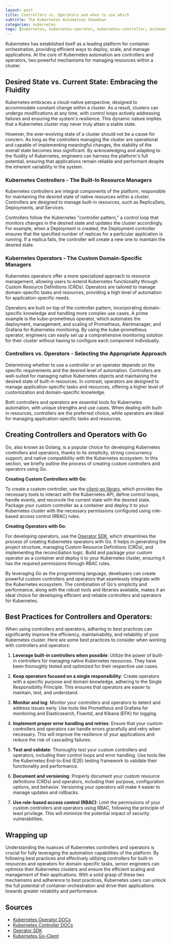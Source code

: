 ```yaml
---
layout: post
title: Controllers vs. Operators and when to use which 
subtitle: The Kubernetes Automation Showdown
categories: kubernetes
tags: [kubernetes, kubernetes-operator, kubernetes-controller, automation]
---
```

Kubernetes has established itself as a leading platform for container orchestration, providing efficient ways to deploy, scale, and manage applications. At the core of Kubernetes automation are controllers and operators, two powerful mechanisms for managing resources within a cluster. 

## Desired State vs. Current State: Embracing the Fluidity

Kubernetes embraces a cloud-native perspective, designed to accommodate constant change within a cluster. As a result, clusters can undergo modifications at any time, with control loops actively addressing failures and ensuring the system's resilience. This dynamic nature implies that a Kubernetes cluster may never truly attain a stable state.

However, the ever-evolving state of a cluster should not be a cause for concern. As long as the controllers managing the cluster are operational and capable of implementing meaningful changes, the stability of the overall state becomes less significant. By acknowledging and adapting to the fluidity of Kubernetes, engineers can harness the platform's full potential, ensuring that applications remain reliable and performant despite the inherent variability in the system.

### Kubernetes Controllers - The Built-In Resource Managers

Kubernetes controllers are integral components of the platform, responsible for maintaining the desired state of native resources within a cluster. Controllers are designed to manage built-in resources, such as ReplicaSets, Deployments, and Services.

Controllers follow the Kubernetes "controller pattern," a control loop that monitors changes in the desired state and updates the cluster accordingly. For example, when a Deployment is created, the Deployment controller ensures that the specified number of replicas for a particular application is running. If a replica fails, the controller will create a new one to maintain the desired state.

### Kubernetes Operators - The Custom Domain-Specific Managers

Kubernetes operators offer a more specialized approach to resource management, allowing users to extend Kubernetes functionality through Custom Resource Definitions (CRDs). Operators are tailored to manage domain-specific tasks and resources, providing a high level of automation for application-specific needs.

Operators are built on top of the controller pattern, incorporating domain-specific knowledge and handling more complex use cases. A prime example is the kube-prometheus operator, which automates the deployment, management, and scaling of Prometheus, Alertmanager, and Grafana for Kubernetes monitoring. By using the kube-prometheus operator, engineers can easily set up a comprehensive monitoring solution for their cluster without having to configure each component individually.

### Controllers vs. Operators - Selecting the Appropriate Approach

Determining whether to use a controller or an operator depends on the specific requirements and the desired level of automation. Controllers are well-suited for managing native Kubernetes objects and maintaining the desired state of built-in resources. In contrast, operators are designed to manage application-specific tasks and resources, offering a higher level of customization and domain-specific knowledge.

Both controllers and operators are essential tools for Kubernetes automation, with unique strengths and use cases. When dealing with built-in resources, controllers are the preferred choice, while operators are ideal for managing application-specific tasks and resources.

## Creating Controllers and Operators with Go

Go, also known as Golang, is a popular choice for developing Kubernetes controllers and operators, thanks to its simplicity, strong concurrency support, and native compatibility with the Kubernetes ecosystem. In this section, we briefly outline the process of creating custom controllers and operators using Go.

**Creating Custom Controllers with Go**:

To create a custom controller, use the [client-go library](https://pkg.go.dev/k8s.io/client-go), which provides the necessary tools to interact with the Kubernetes API, define control loops, handle events, and reconcile the current state with the desired state. Package your custom controller as a container and deploy it to your Kubernetes cluster with the necessary permissions configured using role-based access control (RBAC) rules.

**Creating Operators with Go**:

For developing operators, use the [Operator SDK](https://sdk.operatorframework.io/docs/building-operators/golang/), which streamlines the process of creating Kubernetes operators with Go. It helps in generating the project structure, managing Custom Resource Definitions (CRDs), and implementing the reconciliation logic. Build and package your custom operator as a container and deploy it to your Kubernetes cluster, ensuring it has the required permissions through RBAC rules.

By leveraging Go as the programming language, developers can create powerful custom controllers and operators that seamlessly integrate with the Kubernetes ecosystem. The combination of Go's simplicity and performance, along with the robust tools and libraries available, makes it an ideal choice for developing efficient and reliable controllers and operators for Kubernetes.

## Best Practices for Controllers and Operators: 

When using controllers and operators, adhering to best practices can significantly improve the efficiency, maintainability, and reliability of your Kubernetes cluster. Here are some best practices to consider when working with controllers and operators:

1. **Leverage built-in controllers when possible**: Utilize the power of built-in controllers for managing native Kubernetes resources. They have been thoroughly tested and optimized for their respective use cases.

2. **Keep operators focused on a single responsibility**: Create operators with a specific purpose and domain knowledge, adhering to the Single Responsibility Principle. This ensures that operators are easier to maintain, test, and understand.

3. **Monitor and log**: Monitor your controllers and operators to detect and address issues early. Use tools like Prometheus and Grafana for monitoring and Elasticsearch, Fluentd, and Kibana (EFK) for logging.

4. **Implement proper error handling and retries**: Ensure that your custom controllers and operators can handle errors gracefully and retry when necessary. This will improve the resilience of your applications and reduce the risk of cascading failures.

5. **Test and validate**: Thoroughly test your custom controllers and operators, including their control loops and error handling. Use tools like the Kubernetes End-to-End (E2E) testing framework to validate their functionality and performance.

6. **Document and versioning**: Properly document your custom resource definitions (CRDs) and operators, including their purpose, configuration options, and behavior. Versioning your operators will make it easier to manage updates and rollbacks.

7. **Use role-based access control (RBAC)**: Limit the permissions of your custom controllers and operators using RBAC, following the principle of least privilege. This will minimize the potential impact of security vulnerabilities.

## Wrapping up

Understanding the nuances of Kubernetes controllers and operators is crucial for fully leveraging the automation capabilities of the platform. By following best practices and effectively utilizing controllers for built-in resources and operators for domain-specific tasks, senior engineers can optimize their Kubernetes clusters and ensure the efficient scaling and management of their applications. With a solid grasp of these two mechanisms and adherence to best practices, Kubernetes users can unlock the full potential of container orchestration and drive their applications towards greater reliability and performance.

## Sources

* [Kubernetes Operator DOCs](https://kubernetes.io/docs/concepts/extend-kubernetes/operator/)
* [Kubernetes Controller DOCs](https://kubernetes.io/docs/concepts/architecture/controller/)
* [Operator SDK](https://sdk.operatorframework.io/docs/building-operators/)
* [Kubernetes Go-Client](https://pkg.go.dev/k8s.io/client-go)

